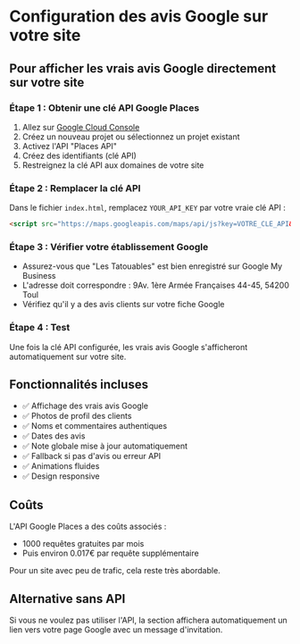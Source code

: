 # Configuration des avis Google sur votre site

## Pour afficher les vrais avis Google directement sur votre site

### Étape 1 : Obtenir une clé API Google Places

1. Allez sur [Google Cloud Console](https://console.cloud.google.com/)
2. Créez un nouveau projet ou sélectionnez un projet existant
3. Activez l'API "Places API"
4. Créez des identifiants (clé API)
5. Restreignez la clé API aux domaines de votre site

### Étape 2 : Remplacer la clé API

Dans le fichier `index.html`, remplacez `YOUR_API_KEY` par votre vraie clé API :

```html
<script src="https://maps.googleapis.com/maps/api/js?key=VOTRE_CLE_API&libraries=places"></script>
```

### Étape 3 : Vérifier votre établissement Google

- Assurez-vous que "Les Tatouables" est bien enregistré sur Google My Business
- L'adresse doit correspondre : 9Av. 1ère Armée Françaises 44-45, 54200 Toul
- Vérifiez qu'il y a des avis clients sur votre fiche Google

### Étape 4 : Test

Une fois la clé API configurée, les vrais avis Google s'afficheront automatiquement sur votre site.

## Fonctionnalités incluses

- ✅ Affichage des vrais avis Google
- ✅ Photos de profil des clients
- ✅ Noms et commentaires authentiques
- ✅ Dates des avis
- ✅ Note globale mise à jour automatiquement
- ✅ Fallback si pas d'avis ou erreur API
- ✅ Animations fluides
- ✅ Design responsive

## Coûts

L'API Google Places a des coûts associés :
- 1000 requêtes gratuites par mois
- Puis environ 0.017€ par requête supplémentaire

Pour un site avec peu de trafic, cela reste très abordable.

## Alternative sans API

Si vous ne voulez pas utiliser l'API, la section affichera automatiquement un lien vers votre page Google avec un message d'invitation.

